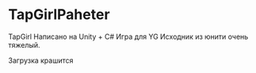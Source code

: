 # TapGirlPaheter
TapGirl
Написано на Unity + C#
Игра для YG
Исходник из юнити очень тяжелый. 


Загрузка крашится
